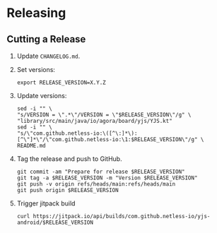 Releasing
=========

Cutting a Release
-----------------

1. Update `CHANGELOG.md`.

2. Set versions:

    ```
    export RELEASE_VERSION=X.Y.Z
    ```
3. Update versions:
   ```shell
   sed -i "" \
   "s/VERSION = \".*\"/VERSION = \"$RELEASE_VERSION\"/g" \
   "library/src/main/java/io/agora/board/yjs/YJS.kt"
   sed -i "" \
   "s/\"com.github.netless-io:\([^\:]*\):[^\"]*\"/\"com.github.netless-io:\1:$RELEASE_VERSION\"/g" \
   README.md
    ```
4. Tag the release and push to GitHub.
   ```shell
   git commit -am "Prepare for release $RELEASE_VERSION"
   git tag -a $RELEASE_VERSION -m "Version $RELEASE_VERSION"
   git push -v origin refs/heads/main:refs/heads/main
   git push origin $RELEASE_VERSION
   ```

5. Trigger jitpack build
   ```shell
   curl https://jitpack.io/api/builds/com.github.netless-io/yjs-android/$RELEASE_VERSION
   ```
